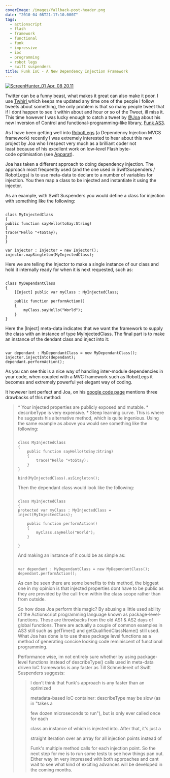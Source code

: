 ```yaml
---
coverImage: /images/fallback-post-header.png
date: "2010-04-08T21:17:10.000Z"
tags:
  - actionscript
  - flash
  - framework
  - functional
  - funk
  - impressive
  - ioc
  - programming
  - robot legs
  - swift suspenders
title: Funk IoC - A New Dependency Injection Framework
---
```


[![](/wp-content/uploads/2010/04/ScreenHunter_01-Apr.-08-20.11.gif "ScreenHunter_01 Apr. 08 20.11")](/wp-content/uploads/2010/04/ScreenHunter_01-Apr.-08-20.11.gif)

Twitter can be a funny beast, what makes it great can also make it poor. I use [Twhirl ](https://www.twhirl.org/)which keeps me updated any time one of the people I follow tweets about something, the only problem is that so many people tweet that if I dont happen to see it within about and hour or so of the Tweet, ill miss it. This time however I was lucky enough to catch a tweet by [@Joa](https://twitter.com/joa) about his new Inversion of Control and functional-programming-like library, [Funk AS3](https://code.google.com/p/funk-as3/).

<!-- more -->

As I have been getting well into [RobotLegs](https://www.robotlegs.org/) (a Dependency Injection MVCS framework) recently I was extremely interested to hear about this new project by Joa who I respect very much as a brilliant coder not least because of his excellent work on low-level Flash byte-code optimisation (see [Apparat](https://code.google.com/p/apparat/)).

Joa has taken a different approach to doing dependency injection. The approach most frequently used (and the one used in SwiftSuspenders / RobotLegs) is to use meta-data to declare to a number of variables for injection. You then map a class to be injected and instantiate it using the injector.

As an example, with Swift Suspenders you would define a class for injection with something like the following:

```

class MyInjectedClass
{
public function sayHello(toSay:String)
{
trace("Hello "+toStay);
}
}

var injector : Injector = new Injector();
injector.mapSingleton(MyInjectedClass);

```

Here we are telling the Injector to make a single instance of our class and hold it internally ready for when it is next requested, such as:

```

class MyDependantClass
{
	[Inject] public var myClass : MyInjectedClass;

	public function performAction()
	{
		myClass.sayHello("World");
	}
}

```

Here the [Inject] meta-data indicates that we want the framework to supply the class with an instance of type MyInjectedClass. The final part is to make an instance of the dendant class and inject into it:

```

var dependant : MyDependantClass = new MyDependantClass();
injector.injectInto(dependant);
dependant.performAction();

```

As you can see this is a nice way of handling inter-module dependencies in your code, when coupled with a MVC framework such as RobotLegs it becomes and extremely powerful yet elegant way of coding.

It however isnt perfect and Joa, on his [google code page](https://code.google.com/p/funk-as3/wiki/IoC) mentions three drawbacks of this method:

<blockquote>*   Your injected properties are publicly exposed and mutable.
*   describeType is very expensive.
*   Steep learning curve.
This is where he suggests his alternative method, which is quite ingenious. Using the same example as above you would see something like the following:

```

class MyInjectedClass
{
	public function sayHello(toSay:String)
	{
		trace("Hello "+toStay);
	}
}

bind(MyInjectedClass).asSingleton();

```

Then the dependant class would look like the following:

```

class MyInjectedClass
{
protected var myClass : MyInjectedClass = inject(MyInjectedClass);

    public function performAction()
    {
    	myClass.sayHello("World");
    }

}

```

And making an instance of it could be as simple as:

```

var dependant : MyDependantClass = new MyDependantClass();
dependant.performAction();

```

As can be seen there are some benefits to this method, the biggest one in my opinion is that injected properties dont have to be public as they are provided by the call from within the class scope rather than from outside.

So how does Joa perform this magic? By abusing a little used ability of the Actionscript programming language known as package-level-functions. These are throwbacks from the old AS1 &amp; AS2 days of global functions. There are actually a couple of common examples in AS3 still such as getTimer() and getQualifiedClassName() still used. What Joa has done is to use these package level functions as a method of generating concise looking code reminiscent of functional programming.

Performance wise, im not entirely sure whether by using package-level functions instead of describeType() calls used in meta-data driven IoC frameworks is any faster as Till Schneidereit of Swift Suspenders suggests:

> I don't think that Funk's approach is any faster than an optimized
>
> metadata-based IoC container: describeType may be slow (as in "takes a
>
> few dozen microseconds to run"), but is only ever called once for each
>
> class an instance of which is injected into. After that, it's just a
>
> straight iteration over an array for all injection points instead of
>
> Funk's multiple method calls for each injection point.
> So the next step for me is to run some tests to see how things pan out. Either way im very impressed with both approaches and cant wait to see what kind of exciting advances will be developed in the coming months.
